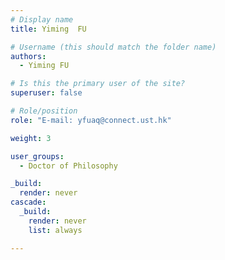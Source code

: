 ```yaml
---
# Display name
title: Yiming  FU 

# Username (this should match the folder name)
authors:
  - Yiming FU

# Is this the primary user of the site?
superuser: false

# Role/position
role: "E-mail: yfuaq@connect.ust.hk"

weight: 3

user_groups:
  - Doctor of Philosophy

_build:
  render: never
cascade:
  _build:
    render: never
    list: always

---
```

